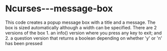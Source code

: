 # Ncurses---message-box
This code creates a popup message box with a title and a message.  The box is sized automatically although a width can be specified.  There are 2 versions of the box 1. an info() version where you press any key to exit; and 2. a question version that returns a boolean depending on whether 'y' or 'n' has been pressed
